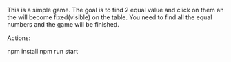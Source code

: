 This is a simple game.
The goal is to find 2 equal value and click on them
an the will become fixed(visible) on the table.
You need to find all the equal numbers and the game will be finished.

Actions:

npm install
npm run start


